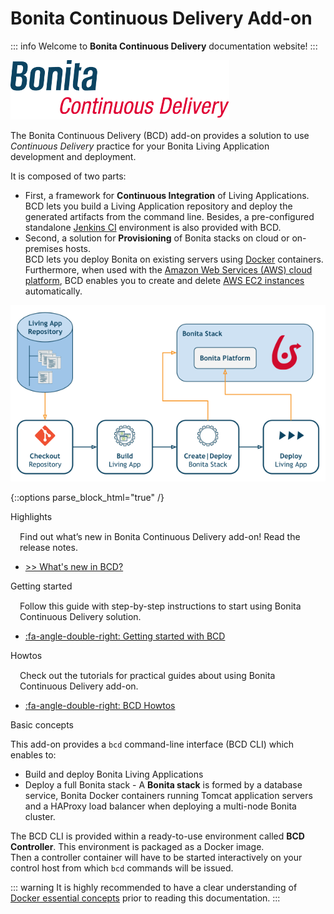 # Bonita Continuous Delivery Add-on

::: info
Welcome to **Bonita Continuous Delivery** documentation website!
:::

![Bonita Continuous Delivery Add-on Logo](images/bcd_logo.png "Bonita Continuous Delivery Add-on Logo")

The Bonita Continuous Delivery (BCD) add-on provides a solution to use _Continuous Delivery_ practice for your Bonita Living Application development and deployment.

It is composed of two parts:

*   First, a framework for **Continuous Integration** of Living Applications.  
    BCD lets you build a Living Application repository and deploy the generated artifacts from the command line. Besides, a pre-configured standalone [Jenkins CI](https://jenkins.io/) environment is also provided with BCD.
*   Second, a solution for **Provisioning** of Bonita stacks on cloud or on-premises hosts.  
    BCD lets you deploy Bonita on existing servers using [Docker](https://www.docker.com/what-container) containers. Furthermore, when used with the [Amazon Web Services (AWS) cloud platform](https://aws.amazon.com/), BCD enables you to create and delete [AWS EC2 instances](https://aws.amazon.com/ec2/) automatically.

![Bonita Continuous Delivery Capabilities](images/bcd_capabilities.png "Bonita Continuous Delivery Capabilities")

{::options parse_block_html="true" /}

<div class="col-md-4">
<div class="panel panel-default">
<div class="panel-heading">Highlights
</div>
<div class="panel-body">
<div style="padding: 15px; padding-bottom: 0px;">Find out what’s new in Bonita Continuous Delivery add-on! Read the release notes.
</div>
<div class="menu-block-wrapper">

<!--{:.menu .nav}-->
* [ >> What's new in BCD?](release_notes.md)

</div>
</div>
</div>
</div>

<div class="col-md-4">
<div class="panel panel-default">
<div class="panel-heading">Getting started
</div>
<div class="panel-body">
<div style="padding: 15px; padding-bottom: 0px;">Follow this guide with step-by-step instructions to start using Bonita Continuous Delivery solution.
</div>
<div class="menu-block-wrapper">

<!--{:.menu .nav}-->
* [:fa-angle-double-right: Getting started with BCD](getting_started.md)

</div>
</div>
</div>
</div>

<div class="col-md-4">
<div class="panel panel-default">
<div class="panel-heading">Howtos
</div>
<div class="panel-body">
<div style="padding: 15px; padding-bottom: 0px;">Check out the tutorials for practical guides about using Bonita Continuous Delivery add-on.
</div>
<div class="menu-block-wrapper">

<!--{:.menu .nav}-->
* [:fa-angle-double-right: BCD Howtos](_howtos.md)

</div>
</div>
</div>
</div>

<div class="clearfix"></div>

Basic concepts <!--{.h2}-->

This add-on provides a `bcd` command-line interface (BCD CLI) which enables to:

*  Build and deploy Bonita Living Applications
*  Deploy a full Bonita stack - A **Bonita stack** is formed by a database service, Bonita Docker containers running Tomcat application servers and a HAProxy load balancer when deploying a multi-node Bonita cluster.

The BCD CLI is provided within a ready-to-use environment called **BCD Controller**. This environment is packaged as a Docker image.  
Then a controller container will have to be started interactively on your control host from which `bcd` commands will be issued.

::: warning
It is highly recommended to have a clear understanding of [Docker essential concepts](https://docs.docker.com/engine/docker-overview/) prior to reading this documentation.
:::

